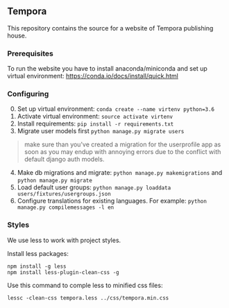 ## Tempora 

This repository contains the source for a website of Tempora publishing house. 

### Prerequisites

To run the website you have to install anaconda/miniconda and set up virtual environment: https://conda.io/docs/install/quick.html 

### Configuring 

0. Set up virtual environment: `conda create --name virtenv python=3.6`
1. Activate virtual environment: `source activate virtenv`
2. Install requirements: `pip install -r requirements.txt`
3. Migrate user models first `python manage.py migrate users`
> make sure than you've created a migration for the userprofile app as soon as you may endup with annoying errors due to the conflict with default django auth models. 
4. Make db migrations and migrate: `python manage.py makemigrations` and `python manage.py migrate`
5. Load default user groups: `python manage.py loaddata users/fixtures/usergroups.json`
6. Configure translations for existing languages. For example: `python manage.py compilemessages -l en`


### Styles
We use less to work with project styles.

Install less packages:

```
npm install -g less
npm install less-plugin-clean-css -g
```

Use this command to comple less to minified css files:
```
lessc -clean-css tempora.less ../css/tempora.min.css
```
